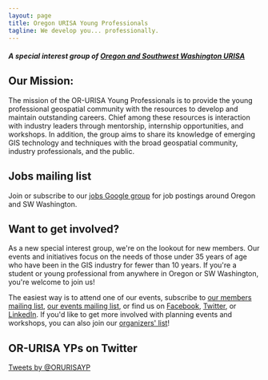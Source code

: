 ```yaml
---
layout: page
title: Oregon URISA Young Professionals
tagline: We develop you... professionally.
---
```

<!-- {% include JB/setup %} -->

##### _A special interest group of [Oregon and Southwest Washington URISA](http://orurisa.org/)_

## Our Mission:

The mission of the OR-URISA Young Professionals is to provide the young professional geospatial community with the resources to develop and maintain outstanding careers. Chief among these resources is interaction with industry leaders through mentorship, internship opportunities, and workshops. In addition, the group aims to share its knowledge of emerging GIS technology and techniques with the broad geospatial community, industry professionals, and the public.
    
## Jobs mailing list

Join or subscribe to our [jobs Google group](https://groups.google.com/forum/?fromgroups=#!forum/orurisa-yp-jobs) for job postings around Oregon and SW Washington.

<!--<ul class="posts">
  {% for post in site.posts %}
    <li><span>{{ post.date | date_to_string }}</span> &raquo; <a href="{{ BASE_PATH }}{{ post.url }}">{{ post.title }}</a></li>
  {% endfor %}
</ul>-->

## Want to get involved?

As a new special interest group, we're on the lookout for new members. Our events and initiatives focus on the needs of those under 35 years of age who have been in the GIS industry for fewer than 10 years. If you're a student or young professional from anywhere in Oregon or SW Washington, you're welcome to join us! 

The easiest way is to attend one of our events, subscribe to [our members mailing list](https://groups.google.com/forum/?fromgroups#!forum/orurisayp-members), [our events mailing list](https://groups.google.com/forum/#!forum/or-urisa-yp-events), or find us on [Facebook](https://www.facebook.com/groups/or.urisa.young.professionals/), [Twitter](https://twitter.com/orurisayp), or [LinkedIn](http://www.linkedin.com/groups/URISA-Young-Professionals-4787061). If you'd like to get more involved with planning events and workshops, you can also join our [organizers' list](https://groups.google.com/forum/#!forum/or-urisa-young-professionals)!

## OR-URISA YPs on Twitter

<div id="twitter_widget">
<a class="twitter-timeline" href="https://twitter.com/ORURISAYP" data-widget-id="296503418636341248">Tweets by @ORURISAYP</a>
<script>!function(d,s,id){var js,fjs=d.getElementsByTagName(s)[0];if(!d.getElementById(id)){js=d.createElement(s);js.id=id;js.src="//platform.twitter.com/widgets.js";fjs.parentNode.insertBefore(js,fjs);}}(document,"script","twitter-wjs");</script>
</div>